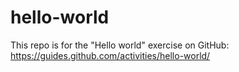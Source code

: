# hello-world
This repo is for the "Hello world" exercise on GitHub: https://guides.github.com/activities/hello-world/
